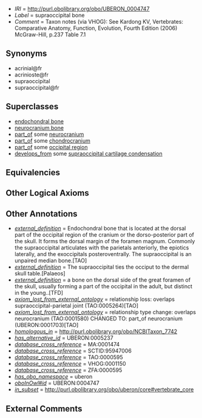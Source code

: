  * *IRI* = http://purl.obolibrary.org/obo/UBERON_0004747
 * *Label* = supraoccipital bone
 * *Comment* = Taxon notes (via VHOG): See Kardong KV, Vertebrates: Comparative Anatomy, Function, Evolution, Fourth Edition (2006) McGraw-Hill, p.237 Table 7.1

## Synonyms

 * acrinial@fr
 * acrinioste@fr
 * supraoccipital
 * supraoccipital@fr

## Superclasses

 * [endochondral bone](../../UBERON/13/UBERON_0002513.md)
 * [neurocranium bone](../../UBERON/64/UBERON_0011164.md)
 * [part_of](../../BFO/50/BFO_0000050.md) some [neurocranium](../../UBERON/03/UBERON_0001703.md)
 * [part_of](../../BFO/50/BFO_0000050.md) some [chondrocranium](../../UBERON/41/UBERON_0002241.md)
 * [part_of](../../BFO/50/BFO_0000050.md) some [occipital region](../../UBERON/02/UBERON_0005902.md)
 * [develops_from](../../RO/02/RO_0002202.md) some [supraoccipital cartilage condensation](../../UBERON/62/UBERON_0011162.md)

## Equivalencies


## Other Logical Axioms


## Other Annotations

 * *[external_definition](../../UBPROP/01/UBPROP_0000001.md)* = Endochondral bone that is located at the dorsal part of the occipital region of the cranium or the dorso-posterior part of the skull. It forms the dorsal margin of the foramen magnum. Commonly the supraoccipital articulates with the parietals anteriorly, the epiotics laterally, and the exoccipitals posteroventrally. The supraoccipital is an unpaired median bone.[TAO]
 * *[external_definition](../../UBPROP/01/UBPROP_0000001.md)* = The supraoccipital ties the occiput to the dermal skull table.[Palaeos]
 * *[external_definition](../../UBPROP/01/UBPROP_0000001.md)* = a bone on the dorsal side of the great foramen of the skull, usually forming a part of the occipital in the adult, but distinct in the young..[TFD]
 * *[axiom_lost_from_external_ontology](../../UBPROP/02/UBPROP_0000002.md)* = relationship loss: overlaps supraoccipital-parietal joint (TAO:0005264)[TAO]
 * *[axiom_lost_from_external_ontology](../../UBPROP/02/UBPROP_0000002.md)* = relationship type change: overlaps neurocranium (TAO:0001580) CHANGED TO: part_of neurocranium (UBERON:0001703)[TAO]
 * *[homologous_in](../../core#homologous/in/core#homologous_in.md)* = http://purl.obolibrary.org/obo/NCBITaxon_7742
 * *[has_alternative_id](../../Id/oboInOwl#hasAlternativeId.md)* = UBERON:0005237
 * *[database_cross_reference](../../ef/oboInOwl#hasDbXref.md)* = MA:0001474
 * *[database_cross_reference](../../ef/oboInOwl#hasDbXref.md)* = SCTID:95947006
 * *[database_cross_reference](../../ef/oboInOwl#hasDbXref.md)* = TAO:0000595
 * *[database_cross_reference](../../ef/oboInOwl#hasDbXref.md)* = VHOG:0001150
 * *[database_cross_reference](../../ef/oboInOwl#hasDbXref.md)* = ZFA:0000595
 * *[has_obo_namespace](../../ce/oboInOwl#hasOBONamespace.md)* = uberon
 * *[oboInOwl#id](../../id/oboInOwl#id.md)* = UBERON:0004747
 * *[in_subset](../../et/oboInOwl#inSubset.md)* = http://purl.obolibrary.org/obo/uberon/core#vertebrate_core

## External Comments

